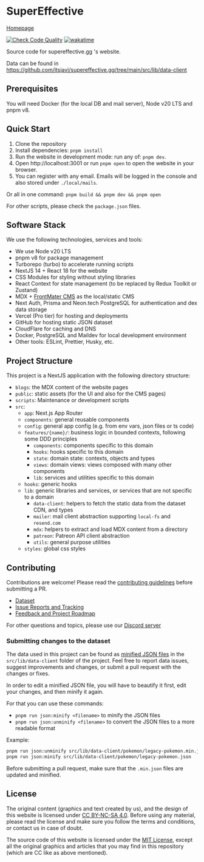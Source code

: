 # SuperEffective

[Homepage](https://classic.pokepc.net)

[![Check Code Quality](https://github.com/itsjavi/supereffective.gg/actions/workflows/quality.yml/badge.svg)](https://github.com/itsjavi/supereffective.gg/actions/workflows/quality.yml)
[![wakatime](https://wakatime.com/badge/user/f2eacdee-569c-4e49-b11f-81a764fb575e/project/838d78e4-9190-4513-9c76-0e7672feab70.svg)](https://wakatime.com/badge/user/f2eacdee-569c-4e49-b11f-81a764fb575e/project/838d78e4-9190-4513-9c76-0e7672feab70)

Source code for supereffective.gg 's website.

Data can be found in https://github.com/itsjavi/supereffective.gg/tree/main/src/lib/data-client

## Prerequisites

You will need Docker (for the local DB and mail server), Node v20 LTS and pnpm v8.

## Quick Start

1. Clone the repository
2. Install dependencies: `pnpm install`
3. Run the website in development mode: run any of: `pnpm dev`.
4. Open http://localhost:3001 or run `pnpm open` to open the website in your browser.
5. You can register with any email. Emails will be logged in the console and also stored under `./local/mails`.

Or all in one command: `pnpm build && pnpm dev && pnpm open`

For other scripts, please check the `package.json` files.

## Software Stack

We use the following technologies, services and tools:

- We use Node v20 LTS
- pnpm v8 for package management
- Turborepo (turbo) to accelerate running scripts
- NextJS 14 + React 18 for the website
- CSS Modules for styling without styling libraries
- React Context for state management (to be replaced by Redux Toolkit or Zustand)
- MDX + [FrontMater CMS](https://frontmatter.codes/) as the local/static CMS
- Next Auth, Prisma and Neon.tech PostgreSQL for authentication and dex data storage
- Vercel (Pro tier) for hosting and deployments
- GitHub for hosting static JSON dataset
- CloudFlare for caching and DNS
- Docker, PostgreSQL and Maildev for local development environment
- Other tools: ESLint, Prettier, Husky, etc.

## Project Structure

This project is a NextJS application with the following directory structure:

- `blogs`: the MDX content of the website pages
- `public`: static assets (for the UI and also for the CMS pages)
- `scripts`: Maintenance or development scripts
- `src`:
  - `app`: Next.js App Router
  - `components`: general reusable components
  - `config`: general app config (e.g. from env vars, json files or ts code)
  - `features/{name}/`: business logic in bounded contexts, following some DDD principles
    - `components`: components specific to this domain
    - `hooks`: hooks specific to this domain
    - `state`: domain state: contexts, objects and types
    - `views`: domain views: views composed with many other components
    - `lib`: services and utilities specific to this domain
  - `hooks`: generic hooks
  - `lib`: generic libraries and services, or services that are not specific to a domain
    - `data-client`: helpers to fetch the static data from the dataset CDN, and types
    - `mailer`: mail client abstraction supporting `local-fs` and `resend.com`
    - `mdx`: helpers to extract and load MDX content from a directory
    - `patreon`: Patreon API client abstraction
    - `utils`: general purpose utilities
  - `styles`: global css styles

## Contributing

Contributions are welcome! Please read the [contributing guidelines](./CONTRIBUTING.md) before submitting a PR.

- [Dataset](https://github.com/itsjavi/supereffective.gg/tree/main/src/lib/data-client)
- [Issue Reports and Tracking](https://github.com/itsjavi/supereffective.gg/issues)
- [Feedback and Project Roadmap](https://supeffective.canny.io)

For other questions and topics, please use our [Discord server](https://discord.gg/3fRXQFtrkN)

### Submitting changes to the dataset

The data used in this project can be found as
[minified JSON files](https://github.com/itsjavi/supereffective.gg/tree/main/src/lib/data-client) in the
`src/lib/data-client` folder of the project. Feel free to report data issues, suggest improvements and changes, or
submit a pull request with the changes or fixes.

In order to edit a minified JSON file, you will have to beautify it first, edit your changes, and then minify it again.

For that you can use these commands:

- `pnpm run json:minify <filename>` to minify the JSON files
- `pnpm run json:unminify <filename>` to convert the JSON files to a more readable format

Example:

```bash
pnpm run json:unminify src/lib/data-client/pokemon/legacy-pokemon.min.json
pnpm run json:minify src/lib/data-client/pokemon/legacy-pokemon.json
```

Before submitting a pull request, make sure that the `.min.json` files are updated and minified.

## License

The original content (graphics and text created by us), and the design of this website is licensed under
[CC BY-NC-SA 4.0](https://creativecommons.org/licenses/by-nc-sa/4.0/). Before using any material, please read the
license and make sure you follow the terms and conditions, or contact us in case of doubt.

The source code of this website is licensed under the [MIT License](./LICENSE), except all the original graphics and
articles that you may find in this repository (which are CC like as above mentioned).
